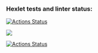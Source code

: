 ### Hexlet tests and linter status:
[![Actions Status](https://github.com/svetaminsk/frontend-project-lvl1/workflows/hexlet-check/badge.svg)](https://github.com/svetaminsk/frontend-project-lvl1/actions)

<a href="https://codeclimate.com/github/codeclimate/codeclimate/maintainability"><img src="https://api.codeclimate.com/v1/badges/a99a88d28ad37a79dbf6/maintainability" /></a>

[![Actions Status](https://github.com/svetaminsk/frontend-project-lvl1/workflows/linter/badge.svg)](https://github.com/svetaminsk/frontend-project-lvl1/actions)
